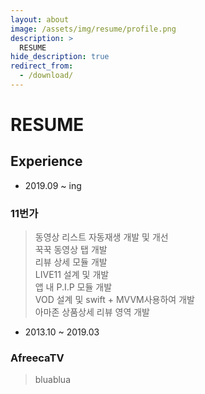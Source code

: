 ```yaml
---
layout: about
image: /assets/img/resume/profile.png
description: >
  RESUME
hide_description: true
redirect_from:
  - /download/
---
```


# RESUME

<!--author-->

## Experience

- 2019.09 ~ ing  
### 11번가
> 동영상 리스트 자동재생 개발 및 개선  
> 꾹꾹 동영상 탭 개발  
> 리뷰 상세 모듈 개발  
> LIVE11 설계 및 개발  
> 앱 내 P.I.P 모듈 개발  
> VOD 설계 및 swift + MVVM사용하여 개발  
> 아마존 상품상세 리뷰 영역 개발  

- 2013.10 ~ 2019.03  
### AfreecaTV
> bluablua

